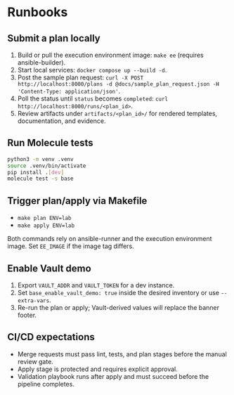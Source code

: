 # Runbooks

## Submit a plan locally
1. Build or pull the execution environment image: `make ee` (requires ansible-builder).
2. Start local services: `docker compose up --build -d`.
3. Post the sample plan request: `curl -X POST http://localhost:8000/plans -d @docs/sample_plan_request.json -H 'Content-Type: application/json'`.
4. Poll the status until `status` becomes `completed`: `curl http://localhost:8000/runs/<plan_id>`.
5. Review artifacts under `artifacts/<plan_id>/` for rendered templates, documentation, and evidence.

## Run Molecule tests
```bash
python3 -m venv .venv
source .venv/bin/activate
pip install .[dev]
molecule test -s base
```

## Trigger plan/apply via Makefile
- `make plan ENV=lab`
- `make apply ENV=lab`

Both commands rely on ansible-runner and the execution environment image. Set `EE_IMAGE` if the image tag differs.

## Enable Vault demo
1. Export `VAULT_ADDR` and `VAULT_TOKEN` for a dev instance.
2. Set `base_enable_vault_demo: true` inside the desired inventory or use `--extra-vars`.
3. Re-run the plan or apply; Vault-derived values will replace the banner footer.

## CI/CD expectations
- Merge requests must pass lint, tests, and plan stages before the manual review gate.
- Apply stage is protected and requires explicit approval.
- Validation playbook runs after apply and must succeed before the pipeline completes.
